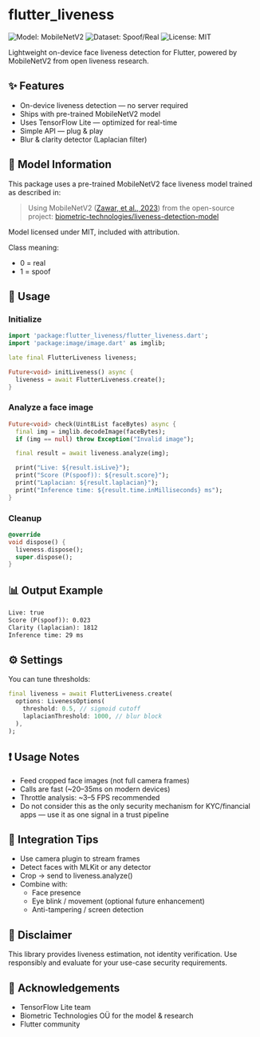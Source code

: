 # flutter_liveness

![Model: MobileNetV2](https://img.shields.io/badge/Model-MobileNetV2-blue)
![Dataset: Spoof/Real](https://img.shields.io/badge/Data-Liveness-red)
![License: MIT](https://img.shields.io/badge/License-MIT-green)

Lightweight on-device face liveness detection for Flutter, powered by MobileNetV2 from open liveness research.

## ✨ Features

- On-device liveness detection — no server required
- Ships with pre-trained MobileNetV2 model
- Uses TensorFlow Lite — optimized for real-time
- Simple API — plug & play
- Blur & clarity detector (Laplacian filter)

## 🧠 Model Information

This package uses a pre-trained MobileNetV2 face liveness model trained as described in:

> Using MobileNetV2 ([Zawar, et al., 2023](https://www.atlantis-press.com/proceedings/acvait-22/125989871))
> from the open-source project: [biometric-technologies/liveness-detection-model](https://github.com/biometric-technologies/liveness-detection-model)

Model licensed under MIT, included with attribution.

Class meaning:

- 0 = real
- 1 = spoof

## 🚀 Usage

### Initialize

```dart
import 'package:flutter_liveness/flutter_liveness.dart';
import 'package:image/image.dart' as imglib;

late final FlutterLiveness liveness;

Future<void> initLiveness() async {
  liveness = await FlutterLiveness.create();
}
```

### Analyze a face image

```dart
Future<void> check(Uint8List faceBytes) async {
  final img = imglib.decodeImage(faceBytes);
  if (img == null) throw Exception("Invalid image");

  final result = await liveness.analyze(img);

  print("Live: ${result.isLive}");
  print("Score (P(spoof)): ${result.score}");
  print("Laplacian: ${result.laplacian}");
  print("Inference time: ${result.time.inMilliseconds} ms");
}
```

### Cleanup

```dart
@override
void dispose() {
  liveness.dispose();
  super.dispose();
}
```

## 📊 Output Example

```txt
Live: true
Score (P(spoof)): 0.023
Clarity (laplacian): 1812
Inference time: 29 ms
```

## ⚙️ Settings

You can tune thresholds:

```dart
final liveness = await FlutterLiveness.create(
  options: LivenessOptions(
    threshold: 0.5, // sigmoid cutoff
    laplacianThreshold: 1000, // blur block
  ),
);
```

## ❗ Usage Notes

- Feed cropped face images (not full camera frames)
- Calls are fast (~20–35ms on modern devices)
- Throttle analysis: ~3–5 FPS recommended
- Do not consider this as the only security mechanism for KYC/financial apps — use it as one signal in a trust pipeline

## 📱 Integration Tips

- Use camera plugin to stream frames
- Detect faces with MLKit or any detector
- Crop → send to liveness.analyze()
- Combine with:
  - Face presence
  - Eye blink / movement (optional future enhancement)
  - Anti-tampering / screen detection

## 🔐 Disclaimer

This library provides liveness estimation, not identity verification.
Use responsibly and evaluate for your use-case security requirements.

## 🤝 Acknowledgements

- TensorFlow Lite team
- Biometric Technologies OÜ for the model & research
- Flutter community
